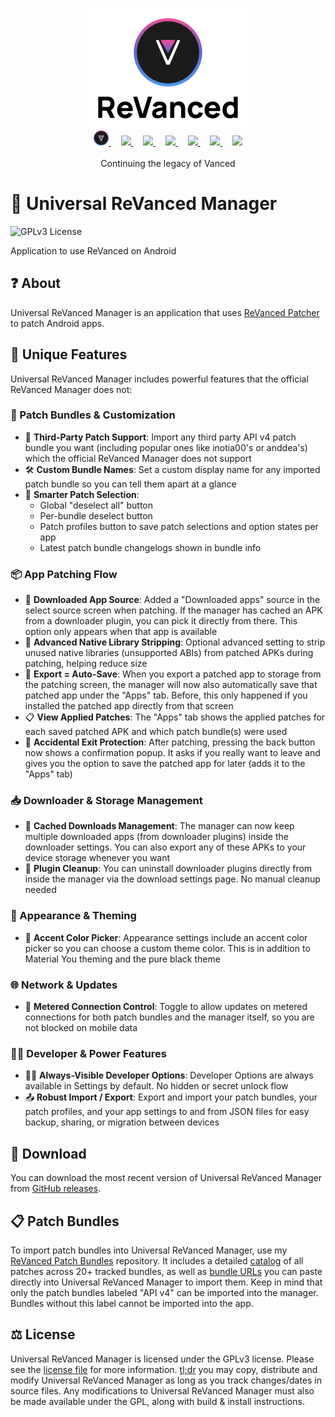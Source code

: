 <p align="center">
  <picture>
    <source
      width="256px"
      media="(prefers-color-scheme: dark)"
      srcset="assets/revanced-headline/revanced-headline-vertical-dark.svg"
    >
    <img 
      width="256px"
      src="assets/revanced-headline/revanced-headline-vertical-light.svg"
    >
  </picture>
  <br>
  <a href="https://revanced.app/">
       <picture>
           <source height="24px" media="(prefers-color-scheme: dark)" srcset="assets/revanced-logo/revanced-logo.svg" />
           <img height="24px" src="assets/revanced-logo/revanced-logo.svg" />
       </picture>
   </a>&nbsp;&nbsp;&nbsp;
   <a href="https://github.com/ReVanced">
       <picture>
           <source height="24px" media="(prefers-color-scheme: dark)" srcset="https://i.ibb.co/dMMmCrW/Git-Hub-Mark.png" />
           <img height="24px" src="https://i.ibb.co/9wV3HGF/Git-Hub-Mark-Light.png" />
       </picture>
   </a>&nbsp;&nbsp;&nbsp;
   <a href="http://revanced.app/discord">
       <picture>
           <source height="24px" media="(prefers-color-scheme: dark)" srcset="https://user-images.githubusercontent.com/13122796/178032563-d4e084b7-244e-4358-af50-26bde6dd4996.png" />
           <img height="24px" src="https://user-images.githubusercontent.com/13122796/178032563-d4e084b7-244e-4358-af50-26bde6dd4996.png" />
       </picture>
   </a>&nbsp;&nbsp;&nbsp;
   <a href="https://reddit.com/r/revancedapp">
       <picture>
           <source height="24px" media="(prefers-color-scheme: dark)" srcset="https://user-images.githubusercontent.com/13122796/178032351-9d9d5619-8ef7-470a-9eec-2744ece54553.png" />
           <img height="24px" src="https://user-images.githubusercontent.com/13122796/178032351-9d9d5619-8ef7-470a-9eec-2744ece54553.png" />
       </picture>
   </a>&nbsp;&nbsp;&nbsp;
   <a href="https://t.me/app_revanced">
      <picture>
         <source height="24px" media="(prefers-color-scheme: dark)" srcset="https://user-images.githubusercontent.com/13122796/178032213-faf25ab8-0bc3-4a94-a730-b524c96df124.png" />
         <img height="24px" src="https://user-images.githubusercontent.com/13122796/178032213-faf25ab8-0bc3-4a94-a730-b524c96df124.png" />
      </picture>
   </a>&nbsp;&nbsp;&nbsp;
   <a href="https://x.com/revancedapp">
      <picture>
         <source media="(prefers-color-scheme: dark)" srcset="https://user-images.githubusercontent.com/93124920/270180600-7c1b38bf-889b-4d68-bd5e-b9d86f91421a.png">
         <img height="24px" src="https://user-images.githubusercontent.com/93124920/270108715-d80743fa-b330-4809-b1e6-79fbdc60d09c.png" />
      </picture>
   </a>&nbsp;&nbsp;&nbsp;
   <a href="https://www.youtube.com/@ReVanced">
      <picture>
         <source height="24px" media="(prefers-color-scheme: dark)" srcset="https://user-images.githubusercontent.com/13122796/178032714-c51c7492-0666-44ac-99c2-f003a695ab50.png" />
         <img height="24px" src="https://user-images.githubusercontent.com/13122796/178032714-c51c7492-0666-44ac-99c2-f003a695ab50.png" />
     </picture>
   </a>
   <br>
   <br>
   Continuing the legacy of Vanced
</p>

# 💊 Universal ReVanced Manager

![GPLv3 License](https://img.shields.io/badge/License-GPL%20v3-yellow.svg)

Application to use ReVanced on Android

## ❓ About

Universal ReVanced Manager is an application that uses [ReVanced Patcher](https://github.com/revanced/revanced-patcher) to patch Android apps.

## 💪 Unique Features

Universal ReVanced Manager includes powerful features that the official ReVanced Manager does not:

### 🔄 Patch Bundles & Customization
- 💉 **Third-Party Patch Support**: Import any third party API v4 patch bundle you want (including popular ones like inotia00's or anddea's) which the official ReVanced Manager does not support
- 🛠️ **Custom Bundle Names**: Set a custom display name for any imported patch bundle so you can tell them apart at a glance
- 🙂 **Smarter Patch Selection**:
  - Global "deselect all" button  
  - Per-bundle deselect button  
  - Patch profiles button to save patch selections and option states per app  
  - Latest patch bundle changelogs shown in bundle info

### 📦 App Patching Flow
- 🧠 **Downloaded App Source**: Added a "Downloaded apps" source in the select source screen when patching. If the manager has cached an APK from a downloader plugin, you can pick it directly from there. This option only appears when that app is available
- 🧹 **Advanced Native Library Stripping**: Optional advanced setting to strip unused native libraries (unsupported ABIs) from patched APKs during patching, helping reduce size
- 💾 **Export = Auto-Save**: When you export a patched app to storage from the patching screen, the manager will now also automatically save that patched app under the "Apps" tab. Before, this only happened if you installed the patched app directly from that screen
- 📋 **View Applied Patches**: The "Apps" tab shows the applied patches for each saved patched APK and which patch bundle(s) were used
- 🛑 **Accidental Exit Protection**: After patching, pressing the back button now shows a confirmation popup. It asks if you really want to leave and gives you the option to save the patched app for later (adds it to the "Apps" tab)

### 📥 Downloader & Storage Management
- 📂 **Cached Downloads Management**: The manager can now keep multiple downloaded apps (from downloader plugins) inside the downloader settings. You can also export any of these APKs to your device storage whenever you want
- 🧼 **Plugin Cleanup**: You can uninstall downloader plugins directly from inside the manager via the download settings page. No manual cleanup needed

### 🎨 Appearance & Theming
- 🎯 **Accent Color Picker**: Appearance settings include an accent color picker so you can choose a custom theme color. This is in addition to Material You theming and the pure black theme

### 🌐 Network & Updates
- 🛜 **Metered Connection Control**: Toggle to allow updates on metered connections for both patch bundles and the manager itself, so you are not blocked on mobile data

### 🧑‍💻 Developer & Power Features
- 🧑‍💻 **Always-Visible Developer Options**: Developer Options are always available in Settings by default. No hidden or secret unlock flow
- 📤 **Robust Import / Export**: Export and import your patch bundles, your patch profiles, and your app settings to and from JSON files for easy backup, sharing, or migration between devices

## 🔽 Download

You can download the most recent version of Universal ReVanced Manager from [GitHub releases](https://github.com/Jman-Github/universal-revanced-manager/releases/latest).

## 📋 Patch Bundles

To import patch bundles into Universal ReVanced Manager, use my [ReVanced Patch Bundles](https://github.com/Jman-Github/ReVanced-Patch-Bundles) repository. It includes a detailed [catalog](https://github.com/Jman-Github/ReVanced-Patch-Bundles/blob/bundles/patch-bundles/PATCH-LIST-CATALOG.md) of all patches across 20+ tracked bundles, as well as [bundle URLs](https://github.com/Jman-Github/ReVanced-Patch-Bundles#-patch-bundles-urls) you can paste directly into Universal ReVanced Manager to import them. Keep in mind that only the patch bundles labeled "API v4" can be imported into the manager. Bundles without this label cannot be imported into the app.

## ⚖️ License

Universal ReVanced Manager is licensed under the GPLv3 license. Please see the [license file](https://github.com/Jman-Github/universal-revanced-manager/blob/main/LICENSE) for more information.
[tl;dr](https://www.tldrlegal.com/license/gnu-general-public-license-v3-gpl-3) you may copy, distribute and modify Universal ReVanced Manager as long as you track changes/dates in source files.
Any modifications to Universal ReVanced Manager must also be made available under the GPL, along with build & install instructions.

